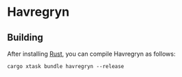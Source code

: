 # Havregryn

## Building

After installing [Rust](https://rustup.rs/), you can compile Havregryn as follows:

```shell
cargo xtask bundle havregryn --release
```
